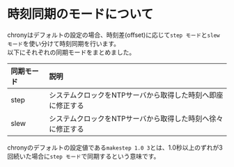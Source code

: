 # 時刻同期のモードについて
chronyはデフォルトの設定の場合、時刻差(offset)に応じて`step モード`と`slew モード`を使い分けて時刻同期を行います。  
以下にそれぞれの同期モードをまとめました。

|同期モード|説明|
|:---|:---|
|step|システムクロックをNTPサーバから取得した時刻へ即座に修正する|
|slew|システムクロックをNTPサーバから取得した時刻へ徐々に修正する|

chronyのデフォルトの設定値である`makestep 1.0 3`とは、1.0秒以上のずれが3回続いた場合に`step モード`で同期するという意味です。
